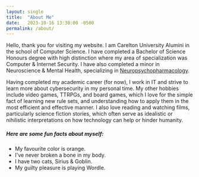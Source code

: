 ```yaml
---
layout: single
title:  "About Me"
date:   2023-10-16 13:30:00 -0500
permalink: /about/
---
```


Hello, thank you for visiting my website. I am Carelton University Alumini in the school of Computer Science. I have completed a Bachelor of Science Honours degree with high distinction where my area of specialization was Computer & Internet Security. I have also completed a minor in Neuroscience & Mental Health, specializing in [Neuropsychopharmacology](https://en.wikipedia.org/wiki/Neuropsychopharmacology).


Having completed my academic career (for now), I work in IT and strive to learn more about cybersecurity in my personal time. My other hobbies include video games, TTRPGs, and board games, which I love for the simple fact of learning new rule sets, and understanding how to apply them in the most efficient and effective manner. I also love reading and watching films, particularly science fiction stories, which often serve as idealistic or nihilistic interpretations on how technology can help or hinder humanity. 

##### Here are some fun facts about myself:

* My favourite color is orange.
* I've never broken a bone in my body.
* I have two cats, Sirius & Goblin.
* My guilty pleasure is playing Wordle.
